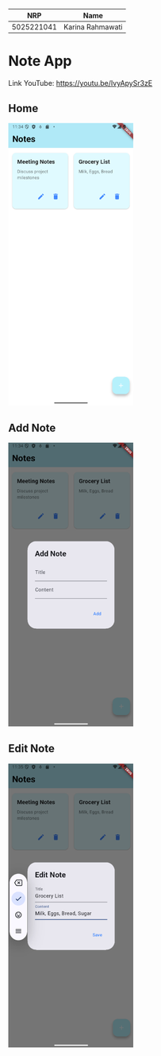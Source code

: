 |    NRP     |       Name       |
| :--------: |:----------------:|
| 5025221041 | Karina Rahmawati |

# Note App
Link YouTube: https://youtu.be/IvyApySr3zE

## Home
<img src="docs/home.png" alt="Home" width="50%" height="50%">

## Add Note
<img src="docs/add_note.png" alt="Add Note" width="50%" height="50%">

## Edit Note
<img src="docs/edit_note.png" alt="Edit Note" width="50%" height="50%">
